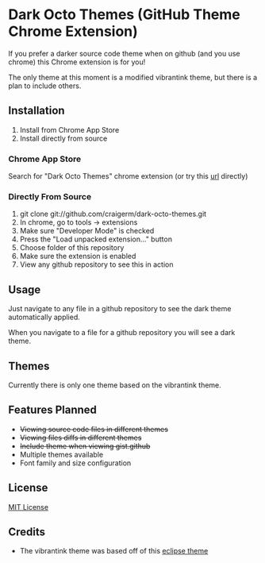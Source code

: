 Dark Octo Themes (GitHub Theme Chrome Extension)
====

If you prefer a darker source code theme when on github (and you use chrome)
this Chrome extension is for you!

The only theme at this moment is a modified vibrantink theme, but there is a
plan to include others.

Installation
------------

1. Install from Chrome App Store 
2. Install directly from source

### Chrome App Store
Search for "Dark Octo Themes" chrome extension
(or try this [url](https://chrome.google.com/webstore/detail/iahjlgmjhgemeebaflejbgfpojahcnng) directly)

### Directly From Source
1. git clone git://github.com/craigerm/dark-octo-themes.git
2. In chrome, go to tools -> extensions
3. Make sure "Developer Mode" is checked
4. Press the "Load unpacked extension..." button
5. Choose folder of this repository
6. Make sure the extension is enabled
7. View any github repository to see this in action

Usage
-----
Just navigate to any file in a github repository to see the dark theme
automatically applied. 

When you navigate to a file for a github repository you will see a dark theme.

Themes
------
Currently there is only one theme based on the vibrantink theme. 

Features Planned
---------------
* <del>Viewing source code files in different themes</del>
* <del>Viewing files diffs in different themes</del>
* <del>Include theme when viewing gist.github</del>
* Multiple themes available
* Font family and size configuration

License
-------
[MIT
License](https://github.com/craigerm/dark-octo-themes/blob/master/LICENSE.md)

Credits
-----
* The vibrantink theme was based off of this [eclipse theme](http://www.eclipsecolorthemes.org/?view=theme&id=3)



